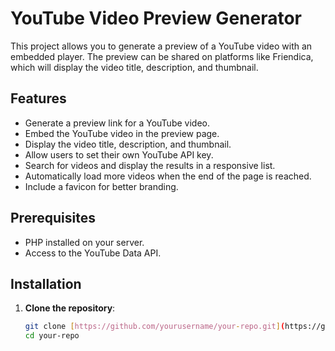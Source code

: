 # YouTube Video Preview Generator

This project allows you to generate a preview of a YouTube video with an embedded player. The preview can be shared on platforms like Friendica, which will display the video title, description, and thumbnail.

## Features

- Generate a preview link for a YouTube video.
- Embed the YouTube video in the preview page.
- Display the video title, description, and thumbnail.
- Allow users to set their own YouTube API key.
- Search for videos and display the results in a responsive list.
- Automatically load more videos when the end of the page is reached.
- Include a favicon for better branding.

## Prerequisites

- PHP installed on your server.
- Access to the YouTube Data API.

## Installation

1. **Clone the repository**:
   ```sh
   git clone [https://github.com/yourusername/your-repo.git](https://github.com/loma-one/YT-search.git)
   cd your-repo


